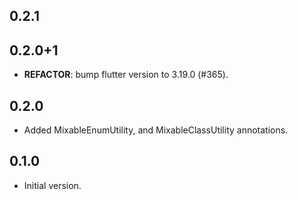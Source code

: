 ## 0.2.1

## 0.2.0+1

 - **REFACTOR**: bump flutter version to 3.19.0 (#365).

## 0.2.0

- Added MixableEnumUtility, and MixableClassUtility annotations.

## 0.1.0

- Initial version.
